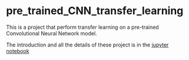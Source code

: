# pre_trained_CNN_transfer_learning



This is a project that perform transfer learning on a pre-trained Convolutional Neural Network model.

The introduction and all the details of these project is in the [jupyter notebook](https://github.com/yuehanui/pre_trained_CNN_transfer_learning/blob/main/notebook.ipynb)

